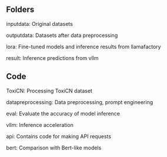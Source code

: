 ## Folders
inputdata: Original datasets

outputdata: Datasets after data preprocessing

lora: Fine-tuned models and inference results from llamafactory

result: Inference predictions from vllm

## Code
ToxiCN: Processing ToxiCN dataset

datapreprocessing: Data preprocessing, prompt engineering

eval: Evaluate the accuracy of model inference

vllm: Inference acceleration

api: Contains code for making API requests

bert: Comparison with Bert-like models
